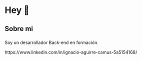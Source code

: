 <h1 align="left">Hey 👋</h1>

###

<h2 align="left">Sobre mi</h2>

###

<p align="left">Soy un desarrollador Back-end en formación.</p>
https://www.linkedin.com/in/ignacio-aguirre-camus-5a5154168/


